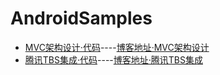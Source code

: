 # AndroidSamples
- [MVC架构设计·代码](https://github.com/DaLeiGe/AndroidSamples/tree/master/MVCDemo)----[博客地址·MVC架构设计](https://www.jianshu.com/p/1e2adb415f27)
- [腾讯TBS集成·代码](https://github.com/DaLeiGe/AndroidSamples/tree/master/TBSDemo)----[博客地址·腾讯TBS集成](https://www.jianshu.com/p/c5aac0bef145)
